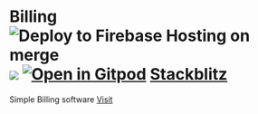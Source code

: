 # Billing ![Deploy to Firebase Hosting on merge](https://github.com/satheshsat/billing/workflows/Deploy%20to%20Firebase%20Hosting%20on%20merge/badge.svg) [![](https://img.shields.io/static/v1?label=Sponsor&message=%E2%9D%A4&logo=GitHub&color=%23fe8e86)](https://github.com/sponsors/satheshsat) [![Open in Gitpod](https://gitpod.io/button/open-in-gitpod.svg)](https://gitpod.io/#https://github.com/satheshsat/billing) [Stackblitz](https://stackblitz.com/edit/github-zwdnec)

Simple Billing software [Visit](https://billing.sathesh.in/ "Billing")
